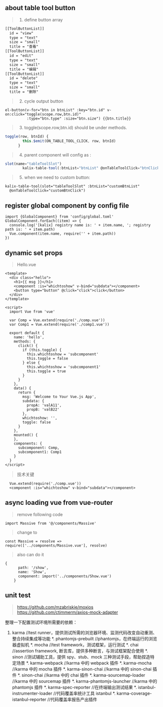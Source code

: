 ## about table tool button
> 1. define button array
```xml
[[ToolButtonList]]
  id = "view"
  type = "text"
  size = "small"
  title = "查看"
[[ToolButtonList]]
  id = "edit"
  type = "text"
  size = "small"
  title = "编辑"
[[ToolButtonList]]
  id = "delete"
  type = "text"
  size = "small"
  title = "删除"
```

> 2. cycle output button
```vue
el-button(v-for="btn in btnList" :key="btn.id" v-on:click="toggle(scope.row,btn.id)"
          :type="btn.type" :size="btn.size") {{btn.title}}
```

> 3. toggle(scope.row,btn.id) should be under methods.
```js
toggle(row, btnId) {
        this.$emit(ON_TABLE_TOOL_CLICK, row, btnId)
      }
```

> 4. parent component will config as :
```js
slot(name="tableToolSlot")
        kalix-table-tool(:btnList="btnList" @onTableToolClick="btnClick")
```

> 5. when we need to custom button:
```
kalix-table-tool(slot="tableToolSlot" :btnList="customBtnList"
  @onTableToolClick="customBtnClick")
```

## register global component by config file
```
import {GlobalComponent} from 'config/global.toml'
GlobalComponent.forEach((item) => {
  console.log('[kalix] registry name is: ' + item.name, '; registry path is: ' + item.path)
  Vue.component(item.name, require('' + item.path))
})
```

## dynamic set props
> Hello.vue

```
<template>
  <div class="hello">
    <h1>{{ msg }}</h1>
    <component :is="whichtoshow" v-bind="subdata"></component>
    <button type="button" @click="click">click</button>
  </div>
</template>

<script>
  import Vue from 'vue'

  var Comp = Vue.extend(require('./comp.vue'))
  var Comp1 = Vue.extend(require('./comp1.vue'))

  export default {
    name: 'hello',
    methods: {
      click() {
        if (this.toggle) {
          this.whichtoshow = 'subcomponent'
          this.toggle = false
        } else {
          this.whichtoshow = 'subcomponent1'
          this.toggle = true
        }
      }
    },
    data() {
      return {
        msg: 'Welcome to Your Vue.js App',
        subdata: {
          propA: 'valA11',
          propB: 'valB22'
        },
        whichtoshow: '',
        toggle: false
      }
    },
    mounted() {
    },
    components: {
      subcomponent: Comp,
      subcomponent1: Comp1
    }
  }
</script>
```

> 技术关键
```
  Vue.extend(require('./comp.vue'))
  <component :is="whichtoshow" v-bind="subdata"></component>
```

## async loading vue from vue-router
> remove following code

```
import Massive from '@/components/Massive'
```

> change to

```
const Massive = resolve =>
require(['../components/Massive.vue'], resolve)
```

> also can do it

```
{
      path: '/show',
      name: 'Show',
      component: import('../components/Show.vue')
    }
```

## unit test
> https://github.com/mzabriskie/moxios
> https://github.com/ctimmerm/axios-mock-adapter

整理一下配置测试环境所需要的依赖：
1. karma //test runner，提供测试所需的浏览器环境、监测代码改变自动重测、整合持续集成等功能
*. phantomjs-prebuilt //phantomjs，在终端运行的浏览器虚拟机
*. mocha //test framework，测试框架，运行测试
*. chai //assertion framework, 断言库，提供多种断言，与测试框架配合使用
*. sinon //测试辅助工具，提供 spy、stub、mock 三种测试手段，帮助捏造特定场景
*. karma-webpack //karma 中的 webpack 插件
*. karma-mocha //karma 中的 mocha 插件
*. karma-sinon-chai //karma 中的 sinon-chai 插件
*. sinon-chai //karma 中的 chai 插件
*. karma-sourcemap-loader //karma 中的 sourcemap 插件
*. karma-phantomjs-launcher //karma 中的 phantomjs 插件
*. karma-spec-reporter //在终端输出测试结果
*. istanbul-instrumenter-loader //代码覆盖率统计工具 istanbul
*. karma-coverage-istanbul-reporter //代码覆盖率报告产出插件
